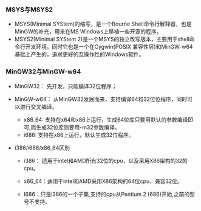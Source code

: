 ### MSYS与MSYS2

* MSYS\(Minimal SYStem\)的缩写，是一个Bourne Shell命令行解释器，也是MinGW的补充，用来在MS Windows上移植一些开源的程序。
* MSYS2\(Minimal SYStem 2\)是一个MSYS的独立改写版本，主要用于shell命令行开发环境。同时它也是一个在Cygwin\(POSIX 兼容性层\)和MinGW-w64基础上产生的，追求更好的互操作性的Windows软件。

### MinGW32与MinGW-w64

* MinGW32：   先开发，只能编译32位程序；
* MinGW-w64： 从MinGW32发展而来，支持编译64和32位位程序，同时可以进行交叉编译。
  * x86\_64: 支持在x64和x86上运行，生成64位库只要用默认的参数编译即可,而生成32位库则要用-m32参数编译。
  * i686:   支持在x86上运行，默认生成32位程序。
* i386/i686/x86\_64区别

  * i386： 适用于intel和AMD所有32位的cpu，以及采用X86架构的32的cpu。

  * x86\_64：适用于intel和AMD采用X86架构的64位cpu，兼容32位。

  * I686：只是i386的一个子集,支持的cpu从Pentium 2 \(686\)开始,之前的型号不支持。



